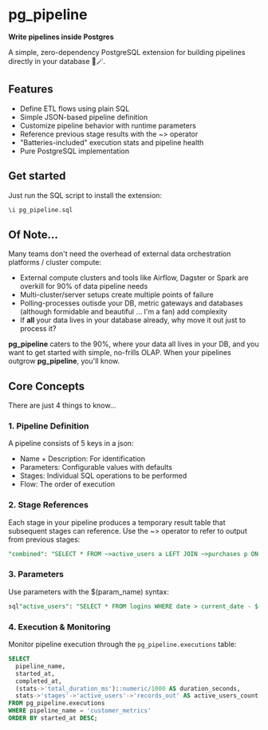 # pg_pipeline
**Write pipelines inside Postgres**

A simple, zero-dependency PostgreSQL extension for building pipelines directly in your database 🐘🪄.

## Features
- Define ETL flows using plain SQL
- Simple JSON-based pipeline definition
- Customize pipeline behavior with runtime parameters
- Reference previous stage results with the ~> operator
- "Batteries-included" execution stats and pipeline health
- Pure PostgreSQL implementation

## Get started
Just run the SQL script to install the extension:
```sql
\i pg_pipeline.sql
```

## Of Note...
Many teams don't need the overhead of external data orchestration platforms / cluster compute:

- External compute clusters and tools like Airflow, Dagster or Spark are overkill for 90% of data pipeline needs
- Multi-cluster/server setups create multiple points of failure
- Polling-processes outisde your DB, metric gateways and databases (although formidable and beautiful ... I'm a fan) add complexity
- If **all** your data lives in your database already, why move it out just to process it?

**pg_pipeline** caters to the 90%, where your data all lives in your DB, and you want to get started with simple, no-frills OLAP. 
When your pipelines outgrow **pg_pipeline**, you'll know.

## Core Concepts
There are just 4 things to know...
### 1. Pipeline Definition
A pipeline consists of 5 keys in a json:

- Name + Description: For identification
- Parameters: Configurable values with defaults
- Stages: Individual SQL operations to be performed
- Flow: The order of execution

### 2. Stage References
Each stage in your pipeline produces a temporary result table that subsequent stages can reference. Use the ~> operator to refer to output from previous stages:
```sql
"combined": "SELECT * FROM ~>active_users a LEFT JOIN ~>purchases p ON a.user_id = p.user_id"
```

### 3. Parameters
Use parameters with the $(param_name) syntax:
```sql
sql"active_users": "SELECT * FROM logins WHERE date > current_date - $(period)::int"
```

### 4. Execution & Monitoring
Monitor pipeline execution through the `pg_pipeline.executions` table:
```sql
SELECT 
  pipeline_name,
  started_at,
  completed_at,
  (stats->'total_duration_ms')::numeric/1000 AS duration_seconds,
  stats->'stages'->'active_users'->'records_out' AS active_users_count
FROM pg_pipeline.executions
WHERE pipeline_name = 'customer_metrics'
ORDER BY started_at DESC;
```
